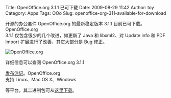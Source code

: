 Title: OpenOffice.org 3.1.1 已可下载
Date: 2009-08-29 11:42
Author: toy
Category: Apps
Tags: OOo
Slug: openoffice-org-311-available-for-download

开源的办公套件 OpenOffice.org 的最新稳定版本 3.1.1
目前已可下载。OpenOffice.org  
3.1.1 仅包含很少的几个改进，如更新了 Java 和 libxml2、对 Update info 和
PDF  
Import 扩展进行了改善，其它大部分是 Bug 修正。

![OpenOffice.org](http://i.linuxtoy.org/i/2008/03/ooo.png)

详细信息可以查阅 OpenOffice.org 3.1.1  

[发布注记](http://development.openoffice.org/releases/3.1.1.html)。OpenOffice.org  
支持 Linux、Mac OS X、Windows  

等平台，其二进制包可从[这里下载](http://ftp.osuosl.org/pub/openoffice/stable/3.1.1/)。
